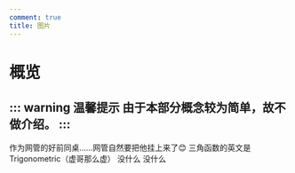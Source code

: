 ```yaml
---
comment: true
title: 图片
---
```

# 概览

::: warning 温馨提示
  由于本部分概念较为简单，故不做介绍。
:::
---

<NCard title="唐子八" link="/resources/picture/some-people/tzb">
  作为网管的好前同桌……网管自然要把他挂上来了😊
</NCard>

<NCard title="虚哥" link="/resources/picture/some-people/xuge">
  三角函数的英文是 Trigonometric（虚哥那么虚）
</NCard>

<NCard title="来自某校园摄影师" link="/resources/picture/some-people/from-xysys">
  没什么
</NCard>

<NCard title="某些其他的" link="/resources/picture/some-people/others-in-class">
  没什么
</NCard>
